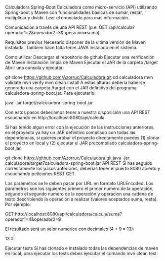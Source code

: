 Calculadora Spring-Boot
Calculadora como micro-servicio (API) utilizando Spring-boot y Maven con funcionalidades básicas de sumar, restar, multiplicar y dividir. Leer el enunciado para más información.

Comunicación a través de una API REST (p.e. GET /api/calcula?operador1=2&operador2=3&operacion=suma)


Requisitos previos
Necesario disponer de la ultima versión de Maven instalada. Tambien hace falta tener JAVA instalado en el sistema.

Como utilizar
Descargar el repositorio de github
Ejecutar una verificación de Maven
Instalación limpia de Maven
Ejecutar el JAR de la carpeta /target
Abrir una consola y ejecutar:

git clone https://github.com/Azorruc/Calculadora.git
cd calculadora
mvn validate
mvn verify
mvn clean install
A estas alturas debería haberse generado una carpeta /target con el JAR definitivo del programa calculadora-spring-boot.jar. Para ejecutarlo:

java -jar target/calculadora-spring-boot.jar

Con estos pasos deberiamos tener a nuestra disposición una API REST escuchando en http://localhost:8080/api/calcula

Si has tenido algun error con la ejecución de las instrucciones anteriores, en el proyecto ya hay un JAR definitivo compilado con todas las dependencias, si quieres probar el proyecto directamente puedes (1) clonar el proyecto en local y (2) ejecutar el JAR precompilado calculadora-spring-boot.jar.

git clone https://github.com/Azorruc/Calculadora.git
java -jar calculadora/target7calculadora-spring-boot.jar
API REST
Si has seguido correctamente los pasos anteriores, deberias tener el puerto 8080 abierto y escuchando peticiones REST GET.

Los parámetros se le deben pasar por URL en formato URLEncoded. Los parametros son los siguientes primero el primer numero de la operación, segundo el segundo numero de la operación y operacion una cadena de texto describiendo la operación a realizar (valores aceptados suma, resta). Por ejemplo:

GET http://localhost:8080/api/calculadora/calcula/suma?operador1=4&operador2=9

El resultado será un valor numerico con decimales (4 + 9 = 13):

13.0

Ejecutar tests
Si has clonado e instalado todas las dependencias de maven en local, para ejecutar los tests debes ejecutar el comando mvn clean test.
